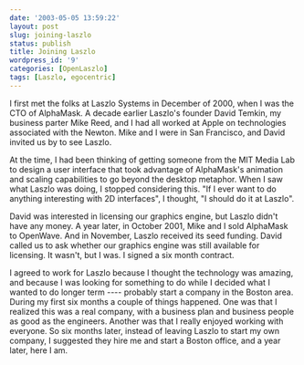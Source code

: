 ```yaml
---
date: '2003-05-05 13:59:22'
layout: post
slug: joining-laszlo
status: publish
title: Joining Laszlo
wordpress_id: '9'
categories: [OpenLaszlo]
tags: [Laszlo, egocentric]
---
```


I first met the folks at Laszlo Systems in December of 2000, when I was the CTO of AlphaMask.  A decade earlier Laszlo's founder David Temkin, my business parter Mike Reed, and I had all worked at Apple on technologies associated with the Newton.  Mike and I were in San Francisco, and David invited us by to see Laszlo.

At the time, I had been thinking of getting someone from the MIT Media Lab to design a user interface that took advantage of AlphaMask's animation and scaling capabilities to go beyond the desktop metaphor.  When I saw what Laszlo was doing, I stopped considering this.  "If I ever want to do anything interesting with 2D interfaces", I thought, "I should do it at Laszlo".

David was interested in licensing our graphics engine, but Laszlo didn't have any money.  A year later, in October 2001, Mike and I sold AlphaMask to OpenWave.  And in November, Laszlo received its seed funding.  David called us to ask whether our graphics engine was still available for licensing.  It wasn't, but I was.  I signed a six month contract.

I agreed to work for Laszlo because I thought the technology was amazing, and because I was looking for something to do while I decided what I wanted to do longer term ---- probably start a company in the Boston area.  During my first six months a couple of things happened.  One was that I realized this was a real company, with a business plan and business people as good as the engineers.  Another was that I really enjoyed working with everyone.  So six months later, instead of leaving Laszlo to start my own company, I suggested they hire me and start a Boston office, and a year later, here I am.
